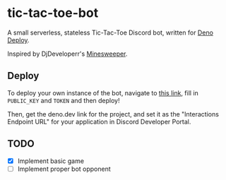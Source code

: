 # tic-tac-toe-bot

A small serverless, stateless Tic-Tac-Toe Discord bot, written for [Deno Deploy](https://deno.com/deploy/docs/).

Inspired by DjDeveloperr's [Minesweeper](https://github.com/DjDeveloperr/Minesweeper).

## Deploy

To deploy your own instance of the bot, navigate to [this link](https://dash.deno.com/new?https://raw.githubusercontent.com/invakid404/tic-tac-toe-bot/master/main.ts&env=TOKEN,PUBLIC_KEY), fill in `PUBLIC_KEY` and `TOKEN` and then deploy! 

Then, get the deno.dev link for the project, and set it as the "Interactions Endpoint URL" for your application in Discord Developer Portal.

## TODO

- [x] Implement basic game
- [ ] Implement proper bot opponent
